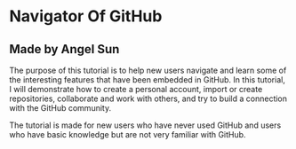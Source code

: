 # Navigator Of GitHub<br />

## Made by Angel Sun <br />


The purpose of this tutorial is to help new users navigate and learn some of the interesting features that have been embedded in GitHub. In this tutorial, I will demonstrate how to create a personal account, import or create repositories, collaborate and work with others, and try to build a connection with the GitHub community. <br />


The tutorial is made for new users who have never used GitHub and users who have basic knowledge but are not very familiar with GitHub. 
